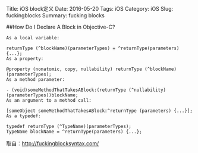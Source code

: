 Title: iOS block定义
Date: 2016-05-20
Tags: iOS
Category: iOS
Slug: fuckingblocks
Summary: fucking blocks

##How Do I Declare A Block in Objective-C?

```objc
As a local variable:

returnType (^blockName)(parameterTypes) = ^returnType(parameters) {...};
As a property:

@property (nonatomic, copy, nullability) returnType (^blockName)(parameterTypes);
As a method parameter:

- (void)someMethodThatTakesABlock:(returnType (^nullability)(parameterTypes))blockName;
As an argument to a method call:

[someObject someMethodThatTakesABlock:^returnType (parameters) {...}];
As a typedef:

typedef returnType (^TypeName)(parameterTypes);
TypeName blockName = ^returnType(parameters) {...};
```

取自：<http://fuckingblocksyntax.com/>
